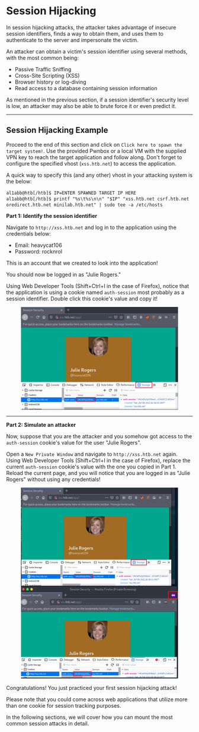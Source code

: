 # Session Hijacking

In session hijacking attacks, the attacker takes advantage of insecure session identifiers, finds a way to obtain them, and uses them to authenticate to the server and impersonate the victim.

An attacker can obtain a victim's session identifier using several methods, with the most common being:

* Passive Traffic Sniffing
* Cross-Site Scripting (XSS)
* Browser history or log-diving
* Read access to a database containing session information

As mentioned in the previous section, if a session identifier's security level is low, an attacker may also be able to brute force it or even predict it.

***

## Session Hijacking Example

Proceed to the end of this section and click on `Click here to spawn the target system!`. Use the provided Pwnbox or a local VM with the supplied VPN key to reach the target application and follow along. Don't forget to configure the specified vhost (`xss.htb.net`) to access the application.

A quick way to specify this (and any other) vhost in your attacking system is the below:

```shell-session
al1abb@htb[/htb]$ IP=ENTER SPAWNED TARGET IP HERE
al1abb@htb[/htb]$ printf "%s\t%s\n\n" "$IP" "xss.htb.net csrf.htb.net oredirect.htb.net minilab.htb.net" | sudo tee -a /etc/hosts
```

**Part 1: Identify the session identifier**

Navigate to `http://xss.htb.net` and log in to the application using the credentials below:

* Email: heavycat106
* Password: rocknrol

This is an account that we created to look into the application!

You should now be logged in as "Julie Rogers."

Using Web Developer Tools (Shift+Ctrl+I in the case of Firefox), notice that the application is using a cookie named `auth-session` most probably as a session identifier. Double click this cookie's value and copy it!

<figure><img src="../../../../.gitbook/assets/image (15).png" alt=""><figcaption></figcaption></figure>

***

**Part 2: Simulate an attacker**

Now, suppose that you are the attacker and you somehow got access to the `auth-session` cookie's value for the user "Julie Rogers".

Open a `New Private Window` and navigate to `http://xss.htb.net` again. Using Web Developer Tools (Shift+Ctrl+I in the case of Firefox), replace the current `auth-session` cookie's value with the one you copied in Part 1. Reload the current page, and you will notice that you are logged in as "Julie Rogers" without using any credentials!

<figure><img src="../../../../.gitbook/assets/image (2) (1) (1) (1).png" alt=""><figcaption></figcaption></figure>

Congratulations! You just practiced your first session hijacking attack!

Please note that you could come across web applications that utilize more than one cookie for session tracking purposes.

In the following sections, we will cover how you can mount the most common session attacks in detail.
